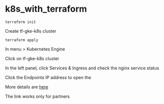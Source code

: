# k8s_with_terraform

```
terraform init
```

Create tf-gke-k8s cluster
```
terraform apply
```

In menu > Kubernetes Engine  

Click on tf-gke-k8s cluster  

In the left panel, click Services & Ingress and check the nginx service status  

Click the Endpoints IP address to open the

More details are [here](https://partner.cloudskillsboost.google/focuses/11587?parent=catalog)

The link works only for partners
